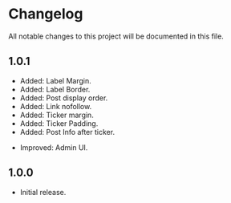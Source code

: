 # Changelog
All notable changes to this project will be documented in this file.

## 1.0.1

* Added: Label Margin.
* Added: Label Border.
* Added: Post display order.
* Added: Link nofollow.
* Added: Ticker margin.
* Added: Ticker Padding.
* Added: Post Info after ticker.
- Improved: Admin UI.

## 1.0.0

* Initial release.

